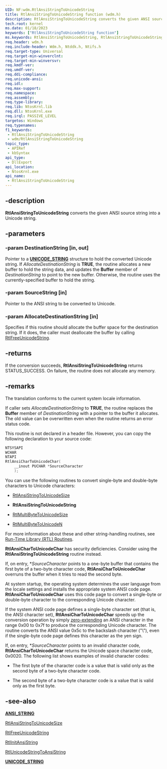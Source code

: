 ```yaml
---
UID: NF:wdm.RtlAnsiStringToUnicodeString
title: RtlAnsiStringToUnicodeString function (wdm.h)
description: RtlAnsiStringToUnicodeString converts the given ANSI source string into a Unicode string.
tech.root: kernel
ms.date: 01/18/2023
keywords: ["RtlAnsiStringToUnicodeString function"]
ms.keywords: RtlAnsiStringToUnicodeString, RtlAnsiStringToUnicodeString function [Kernel-Mode Driver Architecture], k109_d27ee285-6d32-4ecb-994b-ba8a47f1e588.xml, kernel.rtlansistringtounicodestring, wdm/RtlAnsiStringToUnicodeString
req.header: wdm.h
req.include-header: Wdm.h, Ntddk.h, Ntifs.h
req.target-type: Universal
req.target-min-winverclnt:
req.target-min-winversvr: 
req.kmdf-ver: 
req.umdf-ver: 
req.ddi-compliance: 
req.unicode-ansi: 
req.idl: 
req.max-support: 
req.namespace: 
req.assembly: 
req.type-library: 
req.lib: NtosKrnl.lib
req.dll: NtosKrnl.exe
req.irql: PASSIVE_LEVEL
targetos: Windows
req.typenames: 
f1_keywords:
 - RtlAnsiStringToUnicodeString
 - wdm/RtlAnsiStringToUnicodeString
topic_type:
 - APIRef
 - kbSyntax
api_type:
 - DllExport
api_location:
 - NtosKrnl.exe
api_name:
 - RtlAnsiStringToUnicodeString
---
```


## -description

**RtlAnsiStringToUnicodeString** converts the given ANSI source string into a Unicode string.

## -parameters

### -param DestinationString [in, out]

Pointer to a [**UNICODE_STRING**](/windows/win32/api/ntdef/ns-ntdef-_unicode_string) structure to hold the converted Unicode string. If *AllocateDestinationString* is **TRUE**, the routine allocates a new buffer to hold the string data, and updates the **Buffer** member of *DestinationString* to point to the new buffer. Otherwise, the routine uses the currently-specified buffer to hold the string.

### -param SourceString [in]

Pointer to the ANSI string to be converted to Unicode.

### -param AllocateDestinationString [in]

Specifies if this routine should allocate the buffer space for the destination string. If it does, the caller must deallocate the buffer by calling [RtlFreeUnicodeString](./nf-wdm-rtlfreeunicodestring.md).

## -returns

If the conversion succeeds, **RtlAnsiStringToUnicodeString** returns STATUS_SUCCESS. On failure, the routine does not allocate any memory.

## -remarks

The translation conforms to the current system locale information.

If caller sets *AllocateDestinationString* to **TRUE**, the routine replaces the **Buffer** member of *DestinationString* with a pointer to the buffer it allocates. The old value can be overwritten even when the routine returns an error status code.

This routine is not declared in a header file. However, you can copy the following declaration to your source code:

```cpp
NTSYSAPI
WCHAR
NTAPI
RtlAnsiCharToUnicodeChar(
    __inout PUCHAR *SourceCharacter
    );
```

You can use the following routines to convert single-byte and double-byte characters to Unicode characters:

- [RtlAnsiStringToUnicodeSize](./nf-wdm-rtlansistringtounicodesize.md)

- **RtlAnsiStringToUnicodeString**

- [RtlMultiByteToUnicodeSize](../ntifs/nf-ntifs-rtlmultibytetounicodesize.md)

- [RtlMultiByteToUnicodeN](../ntifs/nf-ntifs-rtlmultibytetounicoden.md)

For more information about these and other string-handling routines, see [Run-Time Library (RTL) Routines](../_kernel/index.md#run-time-library-rtl-routines).

**RtlAnsiCharToUnicodeChar** has security deficiencies. Consider using the **RtlAnsiStringToUnicodeString** routine instead.

If, on entry, **SourceCharacter* points to a one-byte buffer that contains the first byte of a two-byte character code, **RtlAnsiCharToUnicodeChar** overruns the buffer when it tries to read the second byte.

At system startup, the operating system determines the user language from the locale settings and installs the appropriate system ANSI code page. **RtlAnsiCharToUnicodeChar** uses this code page to convert a single-byte or double-byte character to the corresponding Unicode character.

If the system ANSI code page defines a single-byte character set (that is, the ANSI character set), **RtlAnsiCharToUnicodeChar** speeds up the conversion operation by simply [zero-extending](/windows-hardware/drivers/) an ANSI character in the range 0x00 to 0x7f to produce the corresponding Unicode character. The routine converts the ANSI value 0x5c to the backslash character ("\\"), even if the single-byte code page defines this character as the yen sign.

If, on entry, **SourceCharacter* points to an invalid character code, **RtlAnsiCharToUnicodeChar** returns the Unicode space character code, 0x0020. The following list shows examples of invalid character codes:

- The first byte of the character code is a value that is valid only as the second byte of a two-byte character code.

- The second byte of a two-byte character code is a value that is valid only as the first byte.

## -see-also

[**ANSI_STRING**](/windows/win32/api/ntdef/ns-ntdef-string)

[RtlAnsiStringToUnicodeSize](./nf-wdm-rtlansistringtounicodesize.md)

[RtlFreeUnicodeString](./nf-wdm-rtlfreeunicodestring.md)

[RtlInitAnsiString](./nf-wdm-rtlinitansistring.md)

[RtlUnicodeStringToAnsiString](./nf-wdm-rtlunicodestringtoansistring.md)

[**UNICODE_STRING**](/windows/win32/api/ntdef/ns-ntdef-_unicode_string)